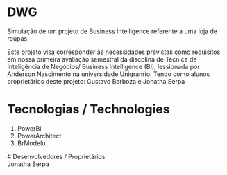 # DWG
Simulação de um projeto de Business Intelligence referente a uma loja de roupas.<br>

Este projeto visa corresponder às necessidades previstas como requisitos em nossa primeira avaliação semestral da discplina de Técnica de Inteligência de Negócios/ Business Intelligence (BI), lessionada por Anderson Nascimento na universidade Unigranrio.
Tendo como alunos proprietários deste projeto: Gustavo Barboza e Jonatha Serpa<br>
# Tecnologias / Technologies
<ol>
  <li>PowerBi</li>
  <li>PowerArchitect</li>
  <li>BrModelo</li>
  </ol>
 # Desenvolvedores / Proprietários<br>
  <a https://github.com/JonathaEu> Jonatha Serpa </a>
 

